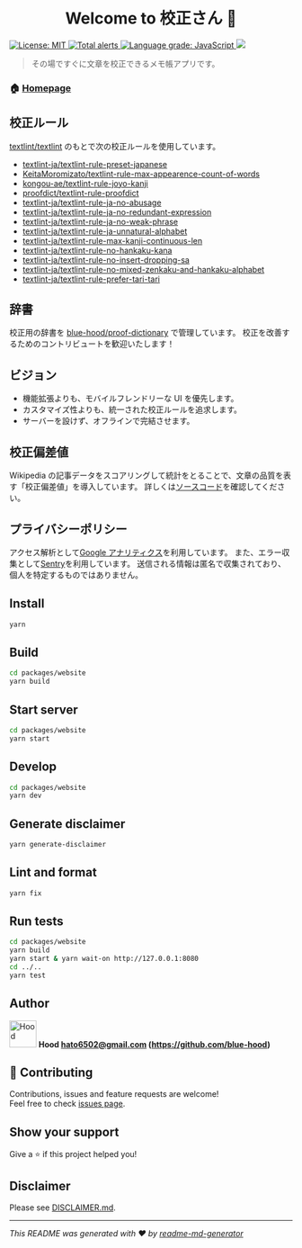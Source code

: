 <h1 align="center">Welcome to 校正さん 👋</h1>
<p>
  <a href="#" target="_blank">
    <img alt="License: MIT" src="https://img.shields.io/badge/License-MIT-yellow.svg" />
  </a>
  <a href="https://lgtm.com/projects/g/blue-hood/kohsei-san/alerts/">
    <img alt="Total alerts" src="https://img.shields.io/lgtm/alerts/g/blue-hood/kohsei-san.svg?logo=lgtm&logoWidth=18"/>
  </a>
  <a href="https://lgtm.com/projects/g/blue-hood/kohsei-san/context:javascript">
    <img alt="Language grade: JavaScript" src="https://img.shields.io/lgtm/grade/javascript/g/blue-hood/kohsei-san.svg?logo=lgtm&logoWidth=18"/>
  </a>
  <a href="https://codecov.io/gh/blue-hood/kohsei-san">
    <img src="https://codecov.io/gh/blue-hood/kohsei-san/branch/master/graph/badge.svg" />
  </a>
</p>

> その場ですぐに文章を校正できるメモ帳アプリです。

### 🏠 [Homepage](https://kohsei-san.b-hood.site/)

## 校正ルール

[textlint/textlint](https://github.com/textlint/textlint) のもとで次の校正ルールを使用しています。

- [textlint-ja/textlint-rule-preset-japanese](https://github.com/textlint-ja/textlint-rule-preset-japanese)
- [KeitaMoromizato/textlint-rule-max-appearence-count-of-words](https://github.com/KeitaMoromizato/textlint-rule-max-appearence-count-of-words)
- [kongou-ae/textlint-rule-joyo-kanji](https://github.com/kongou-ae/textlint-rule-joyo-kanji)
- [proofdict/textlint-rule-proofdict](https://github.com/proofdict/proofdict/tree/master/packages/%40proofdict/textlint-rule-proofdict)
- [textlint-ja/textlint-rule-ja-no-abusage](https://github.com/textlint-ja/textlint-rule-ja-no-abusage)
- [textlint-ja/textlint-rule-ja-no-redundant-expression](https://github.com/textlint-ja/textlint-rule-ja-no-redundant-expression)
- [textlint-ja/textlint-rule-ja-no-weak-phrase](https://github.com/textlint-ja/textlint-rule-ja-no-weak-phrase)
- [textlint-ja/textlint-rule-ja-unnatural-alphabet](https://github.com/textlint-ja/textlint-rule-ja-unnatural-alphabet)
- [textlint-ja/textlint-rule-max-kanji-continuous-len](https://github.com/textlint-ja/textlint-rule-max-kanji-continuous-len)
- [textlint-ja/textlint-rule-no-hankaku-kana](https://github.com/textlint-ja/textlint-rule-no-hankaku-kana)
- [textlint-ja/textlint-rule-no-insert-dropping-sa](https://github.com/textlint-ja/textlint-rule-no-insert-dropping-sa)
- [textlint-ja/textlint-rule-no-mixed-zenkaku-and-hankaku-alphabet](https://github.com/textlint-ja/textlint-rule-no-mixed-zenkaku-and-hankaku-alphabet)
- [textlint-ja/textlint-rule-prefer-tari-tari](https://github.com/textlint-ja/textlint-rule-prefer-tari-tari)

## 辞書

校正用の辞書を [blue-hood/proof-dictionary](https://github.com/blue-hood/proof-dictionary) で管理しています。
校正を改善するためのコントリビュートを歓迎いたします！

## ビジョン

- 機能拡張よりも、モバイルフレンドリーな UI を優先します。
- カスタマイズ性よりも、統一された校正ルールを追求します。
- サーバーを設けず、オフラインで完結させます。

## 校正偏差値

Wikipedia の記事データをスコアリングして統計をとることで、文章の品質を表す「校正偏差値」を導入しています。
詳しくは[ソースコード](https://github.com/blue-hood/kohsei-san/blob/master/packages/scripts/src/index.ts)を確認してください。

## プライバシーポリシー

アクセス解析として[Google アナリティクス](https://marketingplatform.google.com/about/analytics/terms/jp/)を利用しています。
また、エラー収集として[Sentry](https://sentry.io/welcome/)を利用しています。
送信される情報は匿名で収集されており、個人を特定するものではありません。

## Install

```sh
yarn
```

## Build

```sh
cd packages/website
yarn build
```

## Start server

```sh
cd packages/website
yarn start
```

## Develop

```sh
cd packages/website
yarn dev
```

## Generate disclaimer

```sh
yarn generate-disclaimer
```

## Lint and format

```sh
yarn fix
```

## Run tests

```sh
cd packages/website
yarn build
yarn start & yarn wait-on http://127.0.0.1:8080
cd ../..
yarn test
```

## Author

<img alt="Hood" src="https://avatars.githubusercontent.com/blue-hood" width="48" /> **Hood <hato6502@gmail.com> (https://github.com/blue-hood)**

## 🤝 Contributing

Contributions, issues and feature requests are welcome!<br />Feel free to check [issues page](https://github.com/blue-hood/kohsei-san/issues).

## Show your support

Give a ⭐️ if this project helped you!

## Disclaimer

Please see [DISCLAIMER.md](https://github.com/blue-hood/kohsei-san/blob/master/DISCLAIMER.md).

---

_This README was generated with ❤️ by [readme-md-generator](https://github.com/kefranabg/readme-md-generator)_
